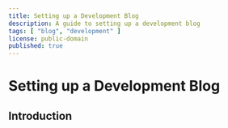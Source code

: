 ```yaml
---
title: Setting up a Development Blog
description: A guide to setting up a development blog
tags: [ "blog", "development" ]
license: public-domain
published: true
---
```


# Setting up a Development Blog

## Introduction
